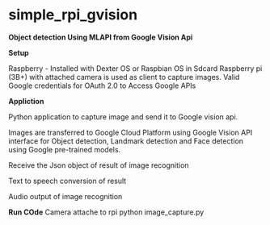 # simple_rpi_gvision

**Object detection Using MLAPI from Google Vision Api**

**Setup**

Raspberry - Installed with Dexter OS or Raspbian OS in Sdcard
Raspberry pi (3B+) with attached camera is used as client to capture images. 
Valid Google credentials for OAuth 2.0 to Access Google APIs 


**Appliction**

Python application to capture image  and send it to  Google vision api.

Images are transferred to Google Cloud Platform using Google Vision API interface for Object detection, Landmark detection and Face detection using Google pre-trained models. 

Receive the Json object of result of image recognition 

Text to speech conversion of result 

Audio output of image recognition

**Run COde**
Camera attache to rpi
python image_capture.py




